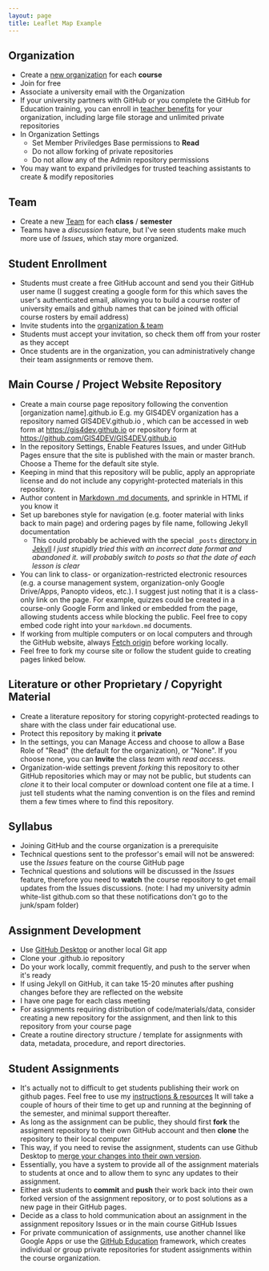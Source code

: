 ```yaml
---
layout: page
title: Leaflet Map Example
---
```


## Organization

- Create a [new organization](https://github.com/organizations/plan) for each **course**
- Join for free
- Associate a university email with the Organization
- If your university partners with GitHub or you complete the GitHub for Education training, you can enroll in [teacher benefits](https://education.github.com/discount_requests/teacher_application) for your organization, including large file storage and unlimited private repositories
- In Organization Settings
  - Set Member Priviledges Base permissions to **Read**
  - Do not allow forking of private repositories
  - Do not allow any of the Admin repository permissions
- You may want to expand priviledges for trusted teaching assistants to create & modify repositories

## Team

- Create a new [Team](https://docs.github.com/en/github/setting-up-and-managing-organizations-and-teams/creating-a-team) for each **class** / **semester**
- Teams have a *discussion* feature, but I've seen students make much more use of *Issues*, which stay more organized.


## Student Enrollment

- Students must create a free GitHub account and send you their GitHub user name (I suggest creating a google form for this which saves the user's authenticated email, allowing you to build a course roster of university emails and github names that can be joined with official course rosters by email address)
- Invite students into the [organization & team](https://docs.github.com/en/github/setting-up-and-managing-organizations-and-teams/inviting-users-to-join-your-organization)
- Students must accept your invitation, so check them off from your roster as they accept
- Once students are in the organization, you can administratively change their team assignments or remove them.

## Main Course / Project Website Repository

- Create a main course page repository following the convention [organization name].github.io E.g. my GIS4DEV organization has a repository named GIS4DEV.github.io , which can be accessed in web form at https://gis4dev.github.io  or repository form at https://github.com/GIS4DEV/GIS4DEV.github.io
- In the repository Settings, Enable Features Issues, and under GitHub Pages ensure that the site is published with the main or master branch. Choose a Theme for the default site style.
- Keeping in mind that this repository will be public, apply an appropriate license and do not include any copyright-protected materials in this repository.
- Author content in [Markdown .md documents](https://guides.github.com/features/mastering-markdown/), and sprinkle in HTML if you know it
- Set up barebones style for navigation (e.g. footer material with links back to main page) and ordering pages by file name, following Jekyll documentation
  - This could probably be achieved with the special `_posts` [directory in Jekyll](https://jekyllrb.com/docs/posts/#the-posts-folder) *I just stupidly tried this with an incorrect date format and abandoned it. will probably switch to posts so that the date of each lesson is clear*
- You can link to class- or organization-restricted electronic resources (e.g. a course management system, organization-only Google Drive/Apps, Panopto videos, etc.). I suggest just noting that it is a class-only link on the page. For example, quizzes could be created in a course-only Google Form and linked or embedded from the page, allowing students access while blocking the public. Feel free to copy embed code right into your `markdown.md` documents.
- If working from multiple computers or on local computers and through the GitHub website, always [Fetch origin](https://docs.github.com/en/desktop/contributing-and-collaborating-using-github-desktop/syncing-your-branch) before working locally.
- Feel free to fork my course site or follow the student guide to creating pages linked below.

## Literature or other Proprietary / Copyright Material

- Create a literature repository for storing copyright-protected readings to share with the class under fair educational use.
- Protect this repository by making it **private** 
- In the settings, you can Manage Access and choose to allow a Base Role of "Read" (the default for the organization), or "None". If you choose none, you can **Invite** the class *team* with *read access*.
- Organization-wide settings prevent *forking* this repository to other GitHub repositories which may or may not be public, but students can *clone* it to their local computer or download content one file at a time. I just tell students what the naming convention is on the files and remind them a few times where to find this repository.

## Syllabus

- Joining GitHub and the course organization is a prerequisite
- Technical questions sent to the professor's email will not be answered: use the *Issues* feature on the course GitHub page
- Technical questions and solutions will be discussed in the *Issues* feature, therefore you need to **watch** the course repository to get email updates from the Issues discussions. (note: I had my university admin white-list github.com so that these notifications don't go to the junk/spam folder)

## Assignment Development

- Use [GitHub Desktop](https://docs.github.com/en/desktop) or another local Git app
- Clone your .github.io repository
- Do your work locally, commit frequently, and push to the server when it's ready
- If using Jekyll on GitHub, it can take 15-20 minutes after pushing changes before they are reflected on the website
- I have one page for each class meeting
- For assignments requiring distribution of code/materials/data, consider creating a new repository for the assignment, and then link to this repository from your course page
- Create a routine directory structure / template for assignments with data, metadata, procedure, and report directories.

## Student Assignments

- It's actually not to difficult to get students publishing their work on github pages. Feel free to use my [instructions & resources](https://gis4dev.github.io/lessons/01_githubpages.html) It will take a couple of hours of their time to get up and running at the beginning of the semester, and minimal support thereafter.
- As long as the assignment can be public, they should first **fork** the assigment repository to their own GitHub account and then **clone** the repository to their local computer
- This way, if you need to revise the assignment, students can use Github Desktop to [merge your changes into their own version](https://midd.hosted.panopto.com/Panopto/Pages/Viewer.aspx?id=584ec2bf-b7af-4aab-aa25-acef0043a9db).
- Essentially, you have a system to provide all of the assignment materials to students at once and to allow them to sync any updates to their assignment.
- Either ask students to **commit** and **push** their work back into their own forked version of the assignment repository, or to post solutions as a new page in their GitHub pages.
- Decide as a class to hold communication about an assignment in the assignment repository Issues or in the main course GitHub Issues
- For private communication of assignments, use another channel like Google Apps or use the [GitHub Education](https://education.github.com/) framework, which creates individual or group private repositories for student assignments within the course organization.
